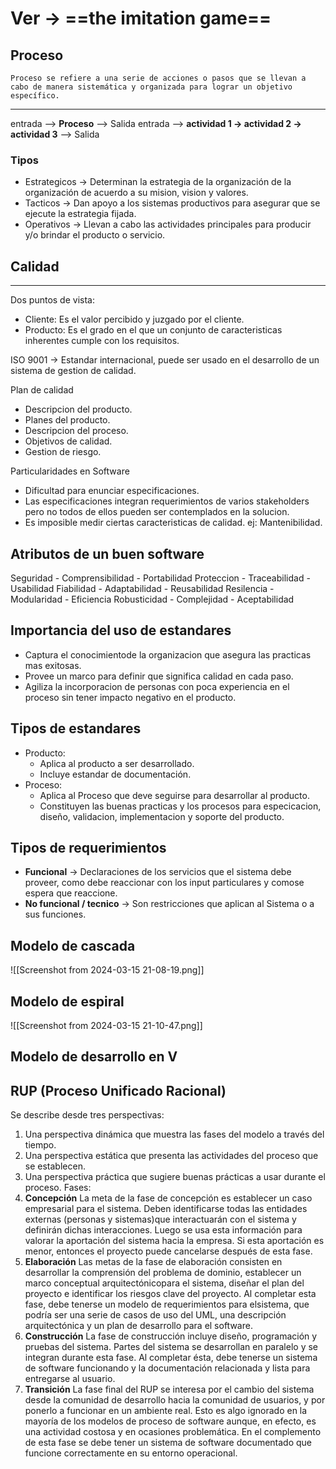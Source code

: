 # Ver -> ==the imitation game==

## Proceso
	Proceso se refiere a una serie de acciones o pasos que se llevan a cabo de manera sistemática y organizada para lograr un objetivo específico.
---

entrada --> **Proceso** --> Salida
entrada --> **actividad 1 -> actividad 2 -> actividad 3** --> Salida
### Tipos
- Estrategicos -> Determinan la estrategia de la organización de la organización de acuerdo a su mision, vision y valores.
- Tacticos -> Dan apoyo a los sistemas productivos para asegurar que se ejecute la estrategia fijada.
- Operativos -> Llevan a cabo las actividades principales para producir y/o brindar el producto o servicio.



## Calidad
---
Dos puntos de vista:
- Cliente: Es el valor percibido y juzgado por el cliente.
- Producto: Es el grado en el que un conjunto de caracteristicas inherentes cumple con los requisitos.

ISO 9001 -> Estandar internacional, puede ser usado en el desarrollo de un sistema de gestion de calidad.

Plan de calidad
- Descripcion del producto.
- Planes del producto.
- Descripcion del proceso.
- Objetivos de calidad.
- Gestion de riesgo.

Particularidades en Software
- Dificultad para enunciar especificaciones.
- Las especificaciones integran requerimientos de varios stakeholders pero no todos de ellos pueden ser contemplados en la solucion.
- Es imposible medir ciertas caracteristicas de calidad. ej: Mantenibilidad.

## Atributos de un buen software
Seguridad - Comprensibilidad - Portabilidad
Proteccion - Traceabilidad - Usabilidad
Fiabilidad - Adaptabilidad - Reusabilidad
Resilencia - Modularidad - Eficiencia
Robusticidad - Complejidad - Aceptabilidad
## Importancia del uso de estandares
- Captura el conocimientode la organizacion que asegura las practicas mas exitosas.
- Provee un marco para definir que significa calidad en cada paso.
- Agiliza la incorporacion de personas con poca experiencia en el proceso sin tener impacto negativo en el producto.

## Tipos de estandares
- Producto: 
	- Aplica al producto a ser desarrollado.
	- Incluye estandar de documentación.
- Proceso:
	- Aplica al Proceso que deve seguirse para desarrollar al producto.
	- Constituyen las buenas practicas y los procesos para especicacion, diseño, validacion, implementacion y soporte del producto.

## Tipos de requerimientos
- **Funcional** -> Declaraciones de los servicios que el sistema debe proveer, como debe reaccionar con los input particulares y comose espera que reaccione.
- **No funcional / tecnico** -> Son restricciones que aplican al Sistema o a sus funciones.


## Modelo de cascada
![[Screenshot from 2024-03-15 21-08-19.png]]

## Modelo de espiral
![[Screenshot from 2024-03-15 21-10-47.png]]


## Modelo de desarrollo en V

## RUP (Proceso Unificado Racional)
Se describe desde tres perspectivas:
1. Una perspectiva dinámica que muestra las fases del modelo a través del tiempo.
2. Una perspectiva estática que presenta las actividades del proceso que se establecen.
3. Una perspectiva práctica que sugiere buenas prácticas a usar durante el proceso.
Fases:
1. **Concepción** La meta de la fase de concepción es establecer un caso empresarial para el sistema. Deben identificarse todas las entidades externas (personas y sistemas)que interactuarán con el sistema y definirán dichas interacciones. Luego se usa esta información para valorar la aportación del sistema hacia la empresa. Si esta aportación es menor, entonces el proyecto puede cancelarse después de esta fase.
2. **Elaboración** Las metas de la fase de elaboración consisten en desarrollar la comprensión del problema de dominio, establecer un marco conceptual arquitectónicopara el sistema, diseñar el plan del proyecto e identificar los riesgos clave del proyecto. Al completar esta fase, debe tenerse un modelo de requerimientos para elsistema, que podría ser una serie de casos de uso del UML, una descripción arquitectónica y un plan de desarrollo para el software.
3. **Construcción** La fase de construcción incluye diseño, programación y pruebas del sistema. Partes del sistema se desarrollan en paralelo y se integran durante esta fase. Al completar ésta, debe tenerse un sistema de software funcionando y la documentación relacionada y lista para entregarse al usuario.
4. **Transición** La fase final del RUP se interesa por el cambio del sistema desde la comunidad de desarrollo hacia la comunidad de usuarios, y por ponerlo a funcionar en un ambiente real. Esto es algo ignorado en la mayoría de los modelos de proceso de software aunque, en efecto, es una actividad costosa y en ocasiones problemática. En el complemento de esta fase se debe tener un sistema de software documentado que funcione correctamente en su entorno operacional.